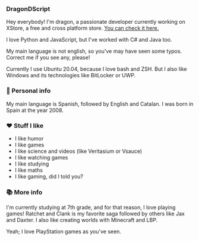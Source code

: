 ### DragonDScript
Hey everybody! I'm dragon, a passionate developer currently working on XStore, a free and cross platform store. [You can check it here.](https://github.com/dragonDScript)

I love Python and JavaScript, but I've worked with C# and Java too.

My main language is not english, so you've may have seen some typos. Correct me if you see any, please!

Currently I use Ubuntu 20.04, because I love bash and ZSH. But I also like Windows and its technologies like BitLocker or UWP.

### 🛂 Personal info
My main language is Spanish, followed by English and Catalan. I was born in Spain at the year 2008.

### ❤️ Stuff I like

- I like humor
- I like games
- I like science and videos (like Veritasium or Vsauce)
- I like watching games
- I like studying
- I like maths
- I like gaming, did I told you?

### 📚 More info
I'm currently studying at 7th grade, and for that reason, I love playing games!
Ratchet and Clank is my favorite saga followed by others like Jax and Daxter. I also like creating worlds with Minecraft and LBP.

Yeah; I love PlayStation games as you've seen.
